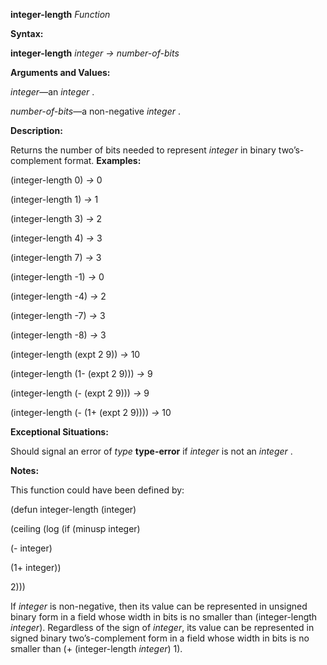 **integer-length** *Function* 

**Syntax:** 

**integer-length** *integer → number-of-bits* 

**Arguments and Values:** 

*integer*—an *integer* . 

*number-of-bits*—a non-negative *integer* . 

**Description:** 

Returns the number of bits needed to represent *integer* in binary two’s-complement format. **Examples:** 

(integer-length 0) *→* 0 

(integer-length 1) *→* 1 

(integer-length 3) *→* 2 

(integer-length 4) *→* 3 

(integer-length 7) *→* 3 

(integer-length -1) *→* 0 

(integer-length -4) *→* 2 

(integer-length -7) *→* 3 

(integer-length -8) *→* 3 

(integer-length (expt 2 9)) *→* 10 

(integer-length (1- (expt 2 9))) *→* 9 

(integer-length (- (expt 2 9))) *→* 9 

(integer-length (- (1+ (expt 2 9)))) *→* 10 

**Exceptional Situations:** 

Should signal an error of *type* **type-error** if *integer* is not an *integer* . 

**Notes:** 

This function could have been defined by: 

(defun integer-length (integer) 

(ceiling (log (if (minusp integer) 

(- integer) 

(1+ integer)) 

2))) 

If *integer* is non-negative, then its value can be represented in unsigned binary form in a field whose width in bits is no smaller than (integer-length *integer*). Regardless of the sign of *integer*, its value can be represented in signed binary two’s-complement form in a field whose width in bits is no smaller than (+ (integer-length *integer*) 1). 



 

 

